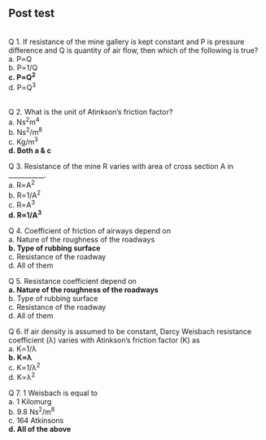 ## Post test
<br>
Q 1. If resistance of the mine gallery is kept constant and P is pressure difference and Q is 
quantity of air flow, then which of the following is true?
<br>
a. P∝Q<br>
b. P∝1/Q<br>
<b>c. P∝Q<sup>2</sup></b><br>
d. P∝Q<sup>3</sup><br><br>

Q 2. What is the unit of Atinkson’s  friction factor?<br>
a. Ns<sup>2</sup>m<sup>4</sup><br>
b. Ns<sup>2</sup>/m<sup>8</sup><br>
c. Kg/m<sup>3</sup><br>
<b>d. Both a & c</b><br>

Q 3. Resistance of the mine R varies with area of cross section A in ___________. <br>
a. R∝A<sup>2</sup><br>
b. R∝1/A<sup>2</sup><br>
c. R∝A<sup>3</sup><br>
<b>d. R∝1/A<sup>3</sup></b><br>

Q 4. Coefficient of friction of airways depend on  <br>
a. Nature of the roughness of the roadways<br>
<b>b. Type of rubbing surface</b><br>
c. Resistance of the roadway<br>
d. All of them<br>


Q 5. Resistance coefficient depend on <br>
<b>a. Nature of the roughness of the roadways</b><br>
b. Type of rubbing surface<br>
c. Resistance of the roadway<br>
d. All of them<br>

Q 6. If air density is assumed to be constant, Darcy Weisbach resistance coefficient (λ) varies with Atinkson’s  friction factor (K) as <br>
a. K∝1/λ <br>
<b>b. K∝λ </b><br>
c. K∝1/λ<sup>2</sup><br>
d. K∝λ<sup>2</sup><br>

Q 7. 1 Weisbach is equal to <br>
a. 1 Kilomurg <br>
b. 9.8 Ns<sup>2</sup>/m<sup>8</sup> <br>
c. 164 Atkinsons<br>
<b>d. All of the above</b><br>
